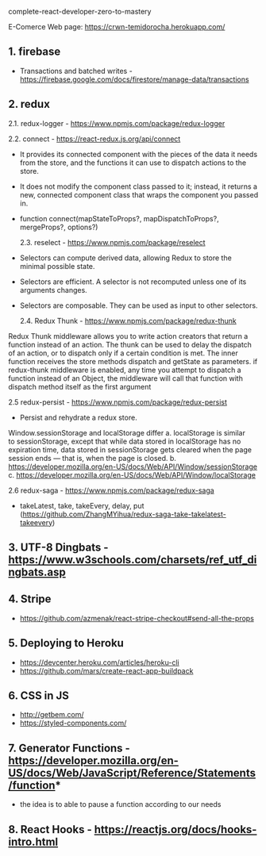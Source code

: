 complete-react-developer-zero-to-mastery

E-Comerce Web page:
https://crwn-temidorocha.herokuapp.com/

## 1. firebase

- Transactions and batched writes - https://firebase.google.com/docs/firestore/manage-data/transactions

## 2. redux

2.1. redux-logger - https://www.npmjs.com/package/redux-logger

2.2. connect - https://react-redux.js.org/api/connect

- It provides its connected component with the pieces of the data it needs from the store, and the functions it can use to dispatch actions to the store.
- It does not modify the component class passed to it; instead, it returns a new, connected component class that wraps the component you passed in.
- function connect(mapStateToProps?, mapDispatchToProps?, mergeProps?, options?)

  2.3. reselect - https://www.npmjs.com/package/reselect

- Selectors can compute derived data, allowing Redux to store the minimal possible state.
- Selectors are efficient. A selector is not recomputed unless one of its arguments changes.
- Selectors are composable. They can be used as input to other selectors.

  2.4. Redux Thunk - https://www.npmjs.com/package/redux-thunk

Redux Thunk middleware allows you to write action creators that return a function instead of an action. The thunk can be used to delay the dispatch of an action, or to dispatch only if a certain condition is met. The inner function receives the store methods dispatch and getState as parameters.
if redux-thunk middleware is enabled, any time you attempt to dispatch a function instead of an Object,
the middleware will call that function with dispatch method itself as the first argument

2.5 redux-persist - https://www.npmjs.com/package/redux-persist

- Persist and rehydrate a redux store.

Window.sessionStorage and localStorage differ
a. localStorage is similar to sessionStorage, except that while data stored in localStorage has no expiration time, data stored in sessionStorage gets cleared when the page session ends — that is, when the page is closed.
b. https://developer.mozilla.org/en-US/docs/Web/API/Window/sessionStorage
c. https://developer.mozilla.org/en-US/docs/Web/API/Window/localStorage

2.6 redux-saga - https://www.npmjs.com/package/redux-saga

- takeLatest, take, takeEvery, delay, put (https://github.com/ZhangMYihua/redux-saga-take-takelatest-takeevery)

## 3. UTF-8 Dingbats - https://www.w3schools.com/charsets/ref_utf_dingbats.asp

## 4. Stripe

- https://github.com/azmenak/react-stripe-checkout#send-all-the-props

## 5. Deploying to Heroku

- https://devcenter.heroku.com/articles/heroku-cli
- https://github.com/mars/create-react-app-buildpack

## 6. CSS in JS

- http://getbem.com/
- https://styled-components.com/

## 7. Generator Functions - https://developer.mozilla.org/en-US/docs/Web/JavaScript/Reference/Statements/function*

- the idea is to able to pause a function according to our needs

## 8. React Hooks - https://reactjs.org/docs/hooks-intro.html